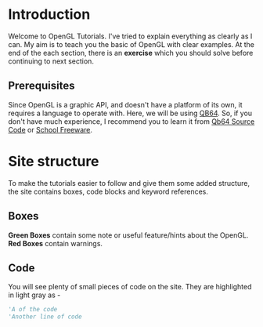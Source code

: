 # Introduction

Welcome to OpenGL Tutorials. I've tried to explain everything as clearly as I can. My aim is to teach you the basic of OpenGL
with clear examples. At the end of the each section, there is an **exercise** which you should solve before continuing to next
section.

## Prerequisites
Since OpenGL is a graphic API, and doesn't have a platform of its own, it requires a language to operate with. Here, we will be using
[QB64](http://www.qb64.net/). So, if you don't have much experience, I recommend you to learn it from [Qb64 Source Code](http://www.qb64sourcecode.com) or [School Freeware](http://www.schoolfreeware.com/QBasic_Tutorials_-_QB64_Tutorials_-_Programming_And_Code_Examples.html).

# Site structure
To make the tutorials easier to follow and give them some added structure, the site contains boxes, code blocks and keyword references. 

## Boxes
<div class="hint-box">
  <b>Green Boxes</b> contain some note or useful feature/hints about the OpenGL.
</div>
<div class="warning-box">
  <b>Red Boxes</b> contain warnings.
</div>

## Code
You will see plenty of small pieces of code on the site. They are highlighted in light gray as -

```vb
'A of the code
'Another line of code
```

